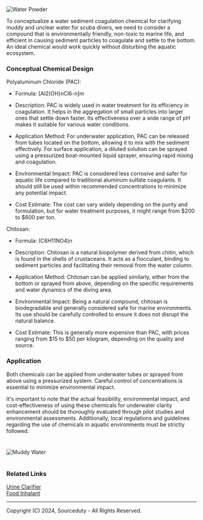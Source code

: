 ![Water Powder](https://github.com/sourceduty/Sediment_Coagulation/assets/123030236/3f1c1119-41cb-41ab-b283-cff07ef3784d)

To conceptualize a water sediment coagulation chemical for clarifying muddy and unclear water for scuba divers, we need to consider a compound that is environmentally friendly, non-toxic to marine life, and efficient in causing sediment particles to coagulate and settle to the bottom. An ideal chemical would work quickly without disturbing the aquatic ecosystem.

### Conceptual Chemical Design

Polyaluminum Chloride (PAC):

- Formula: [Al2(OH)nCl6-n]m

- Description: PAC is widely used in water treatment for its efficiency in coagulation. It helps in the aggregation of small particles into larger ones that settle down faster. Its effectiveness over a wide range of pH makes it suitable for various water conditions.

- Application Method: For underwater application, PAC can be released from tubes located on the bottom, allowing it to mix with the sediment effectively. For surface application, a diluted solution can be sprayed using a pressurized boat-mounted liquid sprayer, ensuring rapid mixing and coagulation.

- Environmental Impact: PAC is considered less corrosive and safer for aquatic life compared to traditional aluminum sulfate coagulants. It should still be used within recommended concentrations to minimize any potential impact.

- Cost Estimate: The cost can vary widely depending on the purity and formulation, but for water treatment purposes, it might range from $200 to $600 per ton.

Chitosan:

- Formula: (C6H11NO4)n

- Description: Chitosan is a natural biopolymer derived from chitin, which is found in the shells of crustaceans. It acts as a flocculant, binding to sediment particles and facilitating their removal from the water column.

- Application Method: Chitosan can be applied similarly, either from the bottom or sprayed from above, depending on the specific requirements and water dynamics of the diving area.

- Environmental Impact: Being a natural compound, chitosan is biodegradable and generally considered safe for marine environments. Its use should be carefully controlled to ensure it does not disrupt the natural balance.

- Cost Estimate: This is generally more expensive than PAC, with prices ranging from $15 to $50 per kilogram, depending on the quality and source.

### Application

Both chemicals can be applied from underwater tubes or sprayed from above using a pressurized system. Careful control of concentrations is essential to minimize environmental impact.

It's important to note that the actual feasibility, environmental impact, and cost-effectiveness of using these chemicals for underwater clarity enhancement should be thoroughly evaluated through pilot studies and environmental assessments. Additionally, local regulations and guidelines regarding the use of chemicals in aquatic environments must be strictly followed.

#

![Muddy Water](https://github.com/sourceduty/Sediment_Coagulation/assets/123030236/a0ec9cfa-16ef-49df-a9a1-51ee3154572c)

#
### Related Links

[Urine Clarifier](https://github.com/sourceduty/Urine_Clarifier)
<br>
[Food Inhalant](https://github.com/sourceduty/Food_Inhalant)

***
Copyright (C) 2024, Sourceduty - All Rights Reserved.
